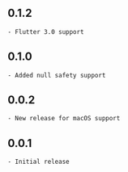 ## 0.1.2
    - Flutter 3.0 support
## 0.1.0
    - Added null safety support
## 0.0.2
    - New release for macOS support
## 0.0.1
    - Initial release